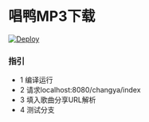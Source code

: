 # 唱鸭MP3下载

[![Deploy](https://www.herokucdn.com/deploy/button.svg)](https://heroku.com/deploy?template=https://github.com/soap-man/changya)

### 指引

* 1 编译运行
* 2 请求localhost:8080/changya/index
* 3 填入歌曲分享URL解析
* 4 测试分支
